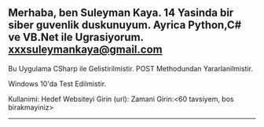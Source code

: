 Merhaba, ben Suleyman Kaya. 14 Yasinda bir siber guvenlik duskunuyum.
Ayrica Python,C# ve VB.Net ile Ugrasiyorum.
xxxsuleymankaya@gmail.com
---

Bu Uygulama CSharp ile Gelistirilmistir.
POST Methodundan Yararlanilmistir.

Windows 10'da Test Edilmistir.


Kullanimi: 
	Hedef Websiteyi Girin (url):<hedef url>
	Zamani Girin:<60 tavsiyem, bos birakmayiniz>

---